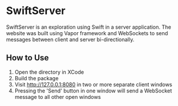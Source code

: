 # SwiftServer

SwiftServer is an exploration using Swift in a server application.
The website was built using Vapor framework and WebSockets to send messages between client and server bi-directionally.

## How to Use

1. Open the directory in XCode
2. Build the package
3. Visit http://127.0.0.1:8080 in two or more separate client windows
4. Pressing the 'Send' button in one window will send a WebSocket message to all other open windows
